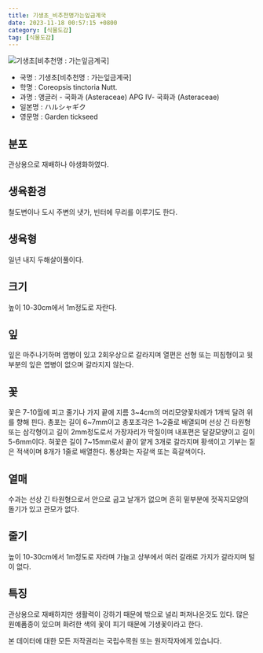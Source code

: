 ```yaml
---
title: 기생초_비추천명가는잎금계국
date: 2023-11-18 00:57:15 +0800
category: [식물도감]
tag: [식물도감]
---
```




![기생초[비추천명 : 가는잎금계국]](/fileUpload/plants/basic/Compositae/Coreopsis/10056/10056_1_th2.jpg)
- 국명 : 기생초[비추천명 : 가는잎금계국]
- 학명 : Coreopsis tinctoria Nutt.
- 과명 : 앵글러 - 국화과 (Asteraceae) APG Ⅳ- 국화과 (Asteraceae)
- 일본명 : ハルシャギク
- 영문명 : Garden tickseed


## 분포
관상용으로 재배하나 야생화하였다.
## 생육환경
철도변이나 도시 주변의 냇가, 빈터에 무리를 이루기도 한다.
## 생육형
일년 내지 두해살이풀이다.
## 크기
높이 10-30cm에서 1m정도로 자란다.
## 잎
잎은 마주나기하며 엽병이 있고 2회우상으로 갈라지며 열편은 선형 또는 피침형이고 윗부분의 잎은 엽병이 없으며 갈라지지 않는다.
## 꽃
꽃은 7-10월에 피고 줄기나 가지 끝에 지름 3~4cm의 머리모양꽃차례가 1개씩 달려 위를 향해 핀다. 총포는 길이 6~7mm이고 총포조각은 1~2줄로 배열되며 선상 긴 타원형 또는 삼각형이고 길이 2mm정도로서 가장자리가 막질이며 내포편은 달걀모양이고 길이 5-6mm이다. 혀꽃은 길이 7~15mm로서 끝이 얕게 3개로 갈라지며 황색이고 기부는 짙은 적색이며 8개가 1줄로 배열한다. 통상화는 자갈색 또는 흑갈색이다.
## 열매
수과는 선상 긴 타원형으로서 안으로 굽고 날개가 없으며 흔히 밑부분에 젓꼭지모양의 돌기가 있고 관모가 없다.
## 줄기
높이 10-30cm에서 1m정도로 자라며 가늘고 상부에서 여러 갈래로 가지가 갈라지며 털이 없다.
## 특징
관상용으로 재배하지만 생활력이 강하기 때문에 밖으로 널리 퍼져나온것도 있다.  많은 원예품종이 있으며 화려한 색의 꽃이 피기 때문에 기생꽃이라고 한다.






본 데이터에 대한 모든 저작권리는 국립수목원 또는 원저작자에게 있습니다.
